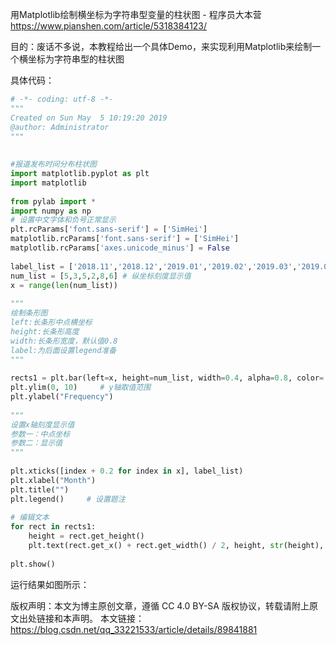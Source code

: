 用Matplotlib绘制横坐标为字符串型变量的柱状图 - 程序员大本营 https://www.pianshen.com/article/5318384123/

目的：废话不多说，本教程给出一个具体Demo，来实现利用Matplotlib来绘制一个横坐标为字符串型的柱状图

具体代码：

```py
# -*- coding: utf-8 -*-
"""
Created on Sun May  5 10:19:20 2019
@author: Administrator
"""
  
 
#报道发布时间分布柱状图
import matplotlib.pyplot as plt
import matplotlib
 
from pylab import *
import numpy as np
# 设置中文字体和负号正常显示
plt.rcParams['font.sans-serif'] = ['SimHei']
matplotlib.rcParams['font.sans-serif'] = ['SimHei']
matplotlib.rcParams['axes.unicode_minus'] = False
 
label_list = ['2018.11','2018.12','2019.01','2019.02','2019.03','2019.04'] # 横坐标刻度显示值
num_list = [5,3,5,2,8,6] # 纵坐标刻度显示值
x = range(len(num_list))
 
"""
绘制条形图
left:长条形中点横坐标
height:长条形高度
width:长条形宽度，默认值0.8
label:为后面设置legend准备
"""
 
rects1 = plt.bar(left=x, height=num_list, width=0.4, alpha=0.8, color='red', label="Frequency statistics")
plt.ylim(0, 10)     # y轴取值范围
plt.ylabel("Frequency")
 
"""
设置x轴刻度显示值
参数一：中点坐标
参数二：显示值
"""
 
plt.xticks([index + 0.2 for index in x], label_list)
plt.xlabel("Month")
plt.title("")
plt.legend()     # 设置题注
 
# 编辑文本
for rect in rects1:
    height = rect.get_height()
    plt.text(rect.get_x() + rect.get_width() / 2, height, str(height), ha="center", va="bottom")
 
plt.show()
```
运行结果如图所示：



版权声明：本文为博主原创文章，遵循 CC 4.0 BY-SA 版权协议，转载请附上原文出处链接和本声明。
本文链接：https://blog.csdn.net/qq_33221533/article/details/89841881